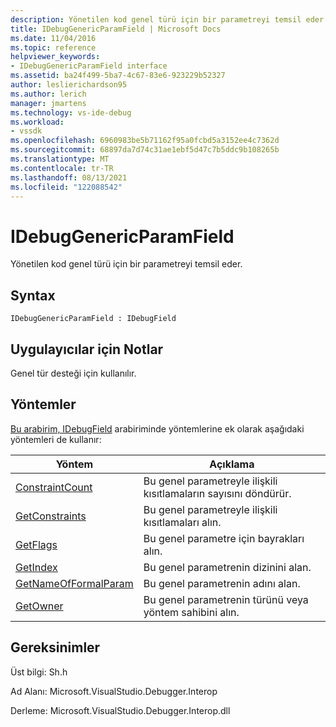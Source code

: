 ```yaml
---
description: Yönetilen kod genel türü için bir parametreyi temsil eder.
title: IDebugGenericParamField | Microsoft Docs
ms.date: 11/04/2016
ms.topic: reference
helpviewer_keywords:
- IDebugGenericParamField interface
ms.assetid: ba24f499-5ba7-4c67-83e6-923229b52327
author: leslierichardson95
ms.author: lerich
manager: jmartens
ms.technology: vs-ide-debug
ms.workload:
- vssdk
ms.openlocfilehash: 6960983be5b71162f95a0fcbd5a3152ee4c7362d
ms.sourcegitcommit: 68897da7d74c31ae1ebf5d47c7b5ddc9b108265b
ms.translationtype: MT
ms.contentlocale: tr-TR
ms.lasthandoff: 08/13/2021
ms.locfileid: "122088542"
---
```

# <a name="idebuggenericparamfield"></a>IDebugGenericParamField
Yönetilen kod genel türü için bir parametreyi temsil eder.

## <a name="syntax"></a>Syntax

```
IDebugGenericParamField : IDebugField
```

## <a name="notes-for-implementers"></a>Uygulayıcılar için Notlar
 Genel tür desteği için kullanılır.

## <a name="methods"></a>Yöntemler
 [Bu arabirim, IDebugField](../../../extensibility/debugger/reference/idebugfield.md) arabiriminde yöntemlerine ek olarak aşağıdaki yöntemleri de kullanır:

|Yöntem|Açıklama|
|------------|-----------------|
|[ConstraintCount](../../../extensibility/debugger/reference/idebuggenericparamfield-constraintcount.md)|Bu genel parametreyle ilişkili kısıtlamaların sayısını döndürür.|
|[GetConstraints](../../../extensibility/debugger/reference/idebuggenericparamfield-getconstraints.md)|Bu genel parametreyle ilişkili kısıtlamaları alın.|
|[GetFlags](../../../extensibility/debugger/reference/idebuggenericparamfield-getflags.md)|Bu genel parametre için bayrakları alın.|
|[GetIndex](../../../extensibility/debugger/reference/idebuggenericparamfield-getindex.md)|Bu genel parametrenin dizinini alan.|
|[GetNameOfFormalParam](../../../extensibility/debugger/reference/idebuggenericparamfield-getnameofformalparam.md)|Bu genel parametrenin adını alan.|
|[GetOwner](../../../extensibility/debugger/reference/idebuggenericparamfield-getowner.md)|Bu genel parametrenin türünü veya yöntem sahibini alın.|

## <a name="requirements"></a>Gereksinimler
 Üst bilgi: Sh.h

 Ad Alanı: Microsoft.VisualStudio.Debugger.Interop

 Derleme: Microsoft.VisualStudio.Debugger.Interop.dll
